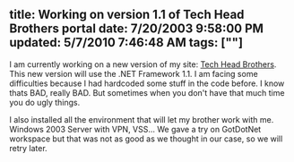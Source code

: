 title: Working on version 1.1 of Tech Head Brothers portal
date: 7/20/2003 9:58:00 PM
updated: 5/7/2010 7:46:48 AM
tags: [""]
---



I am currently working on a new version of my site: [Tech Head Brothers](http://www.techheadbrothers.com "Tech Head Brothers"). This new version will use the .NET 
Framework 1.1. I am facing some difficulties because I had hardcoded some stuff 
in the code before. I know thats BAD, really BAD. But sometimes when you don't 
have that much time you do ugly things.

I also installed all the environment that will let my brother work with me. 
Windows 2003 Server with VPN, VSS... We gave a try on GotDotNet workspace but 
that was not as good as we thought in our case, so we will retry 
later.
